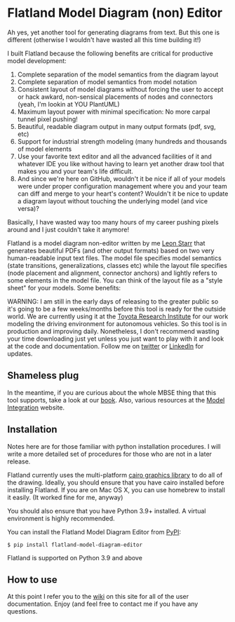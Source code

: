 # Flatland Model Diagram (non) Editor

Ah yes, yet another tool for generating diagrams from text. But this one is different (otherwise I wouldn't have wasted all this time building it!)

I built Flatland because the following benefits are critical for productive model development:

1. Complete separation of the model semantics from the diagram layout
2. Complete separation of model semantics from model notation
3. Consistent layout of model diagrams without forcing the user to accept or hack awkard, non-sensical placements of nodes and connectors (yeah, I'm lookin at YOU PlantUML)
4. Maximum layout power with minimal specification:  No more carpal tunnel pixel pushing!
5. Beautiful, readable diagram output in many output formats (pdf, svg, etc)
6. Support for industrial strength modeling (many hundreds and thousands of model elements
7. Use your favorite text editor and all the advanced facilities of it and whatever IDE you like without having to learn yet another draw tool that makes you and your team's life difficult.
8. And since we're here on GitHub, wouldn't it be nice if all of your models were under proper configuration management where you and your team can diff and merge to your heart's content? Wouldn't it be nice to update a diagram layout without touching the underlying model (and vice versa)?

Basically, I have wasted way too many hours of my career pushing pixels around and I just couldn't take it anymore!

Flatland is a model diagram non-editor written by me [Leon Starr](mailto:leon_starr@modelint.com) that generates
beautiful PDFs (and other output formats) based on two very
human-readable input text files. The model file specifies model semantics
(state transitions, generalizations, classes etc)
while the layout file specifies (node placement and alignment, connector anchors) and lightly refers to some elements
in the model file. You can think of the layout file as a "style sheet" for your models.
Some benefits:

WARNING: I am still in the early days of releasing to the greater public so it's going to be a few weeks/months before
this tool is ready for the outside world. We are currently using it at the [Toyota Research Institute](https://www.tri.global/) for our work modeling the driving environment for autonomous vehicles. So this tool is in production and improving daily. Nonetheless, I don't recommend wasting your time downloading just yet unless you just want
to play with it and look at the code and documentation. Follow me
on [twitter](https://twitter.com/Leon_Starr) or
[LinkedIn](https://linkedin.com/in/modelint) for updates.

## Shameless plug

In the meantime, if you are curious about the whole MBSE thing that this tool supports, take a look at our [book](https://modelstocode.com).
Also, various resources at the [Model Integration](https://modelint.com/mbse) website.

## Installation

Notes here are for those familiar with python installation procedures.  I will write a more detailed set of procedures
for those who are not in a later release.

Flatland currently uses the multi-platform [cairo graphics library](https://cairographics.org) to do all of the
drawing. Ideally, you should ensure that you have cairo installed before installing Flatland. If you are on Mac OS X,
you can use homebrew to install it easily. (It worked fine for me, anyway)

You should also ensure that you have Python 3.9+ installed. A virtual environment is highly recommended.

You can install the Flatland Model Diagram Editor from [PyPI](https://pypi.org/project/flatland-model-diagram-editor/):

    $ pip install flatland-model-diagram-editor

Flatland is supported on Python 3.9 and above

## How to use

At this point I refer you to the [wiki](https://github.com/modelint/flatland-model-diagram-editor/wiki) on this site for all of the user documentation. Enjoy (and feel free to contact me if you have any questions.
